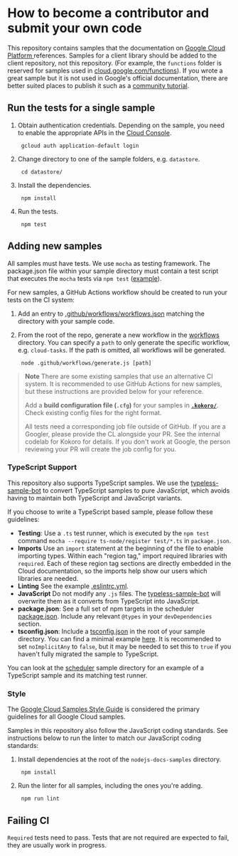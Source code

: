 # How to become a contributor and submit your own code

This repository contains samples that the documentation on [Google Cloud Platform ][cloud] references. Samples for a client library should be added to the client repository, not this repository. (For example, the `functions` folder is reserved for samples used in [cloud.google.com/functions](https://cloud.google.com/functions)). If you wrote a great sample but it is not used in Google's official documentation, there are better suited places to publish it such as a [community tutorial](https://cloud.google.com/community/).

## Run the tests for a single sample

1. Obtain authentication credentials. Depending on the sample, you
need to enable the appropriate APIs in the [Cloud Console](https://console.cloud.google.com/apis/library).

        gcloud auth application-default login

1. Change directory to one of the sample folders, e.g. `datastore`.

        cd datastore/

1. Install the dependencies.

        npm install

1. Run the tests.

        npm test


## Adding new samples

All samples must have tests. We use `mocha` as testing framework. The package.json file within your sample directory must contain a test script that executes the `mocha` tests via `npm test` ([example](https://github.com/GoogleCloudPlatform/nodejs-docs-samples/blob/main/batch/package.json#L13)).

For new samples, a GitHub Actions workflow should be created to run your tests on the CI system:

1. Add an entry to [.github/workflows/workflows.json](https://github.com/GoogleCloudPlatform/nodejs-docs-samples/blob/main/.github/workflows/workflows.json) matching the directory with your sample code.

2. From the root of the repo, generate a new workflow in the [workflows](https://github.com/GoogleCloudPlatform/nodejs-docs-samples/blob/main/.github/workflows) directory. You can specify a `path` to only generate the specific workflow, e.g. `cloud-tasks`. If the path is omitted, all workflows will be generated.

        node .github/workflows/generate.js [path]

> **Note**
> There are some existing samples that use an alternative CI system. It is recommended to use GitHub Actions for new samples, but these instructions are provided below for your reference.
> 
> Add a **build configuration file (`.cfg`)** for your samples in **[`.kokoro/`](https://github.com/GoogleCloudPlatform/nodejs-docs-samples/tree/main/.kokoro)**. Check existing config files for the right format.
> 
> All tests need a corresponding job file outside of GitHub. If you are a Googler, please provide the CL alongside your PR. See the internal codelab for Kokoro for details. If you don't work at Google, the person reviewing your PR will create the job config for you.


### TypeScript Support

This repository also supports TypeScript samples. We use the [typeless-sample-bot](https://github.com/googleapis/google-cloud-node/tree/main/packages/typeless-sample-bot) to convert TypeScript samples to pure JavaScript, which avoids having to maintain both TypeScript and JavaScript variants.

If you choose to write a TypeScript based sample, please follow these guidelines:

* **Testing**: Use a `.ts` test runner, which is executed by the `npm test` command `mocha --require ts-node/register test/*.ts` in `package.json`.
* **Imports** Use an `import` statement at the beginning of the file to enable importing types. Within each "region tag," import required libraries with `required`. Each of these region tag sections are directly embedded in the Cloud documentation, so the imports help show our users which libraries are needed.
* **Linting** See the example [.eslintrc.yml](https://github.com/GoogleCloudPlatform/nodejs-docs-samples/tree/main/scheduler/.eslintrc.yml).
* **JavaScript** Do not modify any `.js` files. The [typeless-sample-bot](https://github.com/googleapis/google-cloud-node/tree/main/packages/typeless-sample-bot) will overwrite them as it converts from TypeScript into JavaScript. 
* **package.json**: See a full set of npm targets in the scheduler [package.json](https://github.com/GoogleCloudPlatform/nodejs-docs-samples/tree/main/scheduler/package.json). Include any relevant `@types` in your `devDependencies` section. 
* **tsconfig.json**: Include a [tsconfig.json](https://www.typescriptlang.org/docs/handbook/tsconfig-json.html) in the root of your sample directory. You can find a minimal example [here](https://github.com/GoogleCloudPlatform/nodejs-docs-samples/tree/main/scheduler/tsconfig.json). It is recommended to set `noImplicitAny` to `false`, but it may be needed to set this to `true` if you haven't fully migrated the sample to TypeScript.

You can look at the [scheduler](https://github.com/GoogleCloudPlatform/nodejs-docs-samples/tree/main/scheduler) sample directory for an example of a TypeScript sample and its matching test runner.

### Style

The [Google Cloud Samples Style Guide][style-guide] is considered the primary
guidelines for all Google Cloud samples. 

[style-guide]: https://googlecloudplatform.github.io/samples-style-guide/

Samples in this repository also follow the JavaScript coding standards. See instructions below to run the linter to match our JavaScript coding standards:

1. Install dependencies at the root of the `nodejs-docs-samples`
directory.

        npm install

1. Run the linter for all samples, including the ones you're adding.

        npm run lint

[cloud]: https://cloud.google.com/

## Failing CI
`Required` tests need to pass. Tests that are not required are expected to fail, they are usually work in progress.
